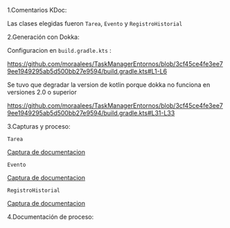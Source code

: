 1.Comentarios KDoc:

Las clases elegidas fueron `Tarea`, `Evento` y `RegistroHistorial`

2.Generación con Dokka:

Configuracion en `build.gradle.kts` : 

https://github.com/moraalees/TaskManagerEntornos/blob/3cf45ce4fe3ee79ee1949295ab5d500bb27e9594/build.gradle.kts#L1-L6

Se tuvo que degradar la version de kotlin porque dokka no funciona en versiones 2.0 o superior

https://github.com/moraalees/TaskManagerEntornos/blob/3cf45ce4fe3ee79ee1949295ab5d500bb27e9594/build.gradle.kts#L31-L33

3.Capturas y proceso:

`Tarea`

[Captura de documentacion](https://github.com/moraalees/TaskManagerEntornos/blob/Carlos/images/documentacion/documentacion2.png)

`Evento`

[Captura de documentacion](https://github.com/moraalees/TaskManagerEntornos/blob/Carlos/images/documentacion/documentacion1.png)

`RegistroHistorial`

[Captura de documentacion](https://github.com/moraalees/TaskManagerEntornos/blob/Carlos/images/documentacion/documentacion3.png)

4.Documentación de proceso:
